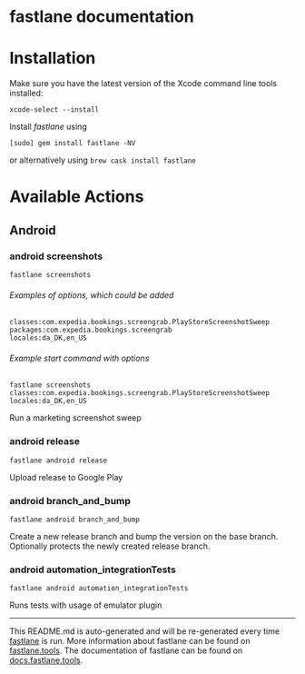 fastlane documentation
================
# Installation

Make sure you have the latest version of the Xcode command line tools installed:

```
xcode-select --install
```

Install _fastlane_ using
```
[sudo] gem install fastlane -NV
```
or alternatively using `brew cask install fastlane`

# Available Actions
## Android
### android screenshots
```
fastlane screenshots
```
###### Examples of options, which could be added
```
classes:com.expedia.bookings.screengrab.PlayStoreScreenshotSweep
packages:com.expedia.bookings.screengrab
locales:da_DK,en_US
```
###### Example start command with options
```
fastlane screenshots classes:com.expedia.bookings.screengrab.PlayStoreScreenshotSweep locales:da_DK,en_US
```

Run a marketing screenshot sweep
### android release
```
fastlane android release
```
Upload release to Google Play
### android branch_and_bump
```
fastlane android branch_and_bump
```
Create a new release branch and bump the version on the base branch. Optionally protects the newly created release branch.
### android automation_integrationTests
```
fastlane android automation_integrationTests
```
Runs tests with usage of emulator plugin

----

This README.md is auto-generated and will be re-generated every time [fastlane](https://fastlane.tools) is run.
More information about fastlane can be found on [fastlane.tools](https://fastlane.tools).
The documentation of fastlane can be found on [docs.fastlane.tools](https://docs.fastlane.tools).

